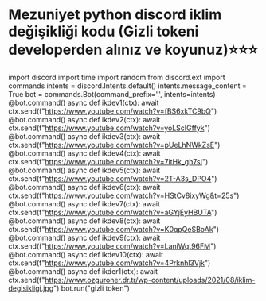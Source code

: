 # Mezuniyet python discord iklim değişikliği kodu (Gizli tokeni developerden alınız ve koyunuz)⭐⭐⭐
import discord
import time
import random
from discord.ext import commands
intents = discord.Intents.default()
intents.message_content = True
bot = commands.Bot(command_prefix='.', intents=intents)
@bot.command()
async def ikdev1(ctx):
    await ctx.send(f"https://www.youtube.com/watch?v=fBS6xkTC9bQ")
@bot.command()
async def ikdev2(ctx):
    await ctx.send(f"https://www.youtube.com/watch?v=yoLScIGffyk")
@bot.command()
async def ikdev3(ctx):
    await ctx.send(f"https://www.youtube.com/watch?v=pUeLhNWkZsE")
@bot.command()
async def ikdev4(ctx):
    await ctx.send(f"https://www.youtube.com/watch?v=7itHk_gh7sI")
@bot.command()
async def ikdev5(ctx):
    await ctx.send(f"https://www.youtube.com/watch?v=2T-A3s_DPO4")
@bot.command()
async def ikdev6(ctx):
    await ctx.send(f"https://www.youtube.com/watch?v=HStCv8ixyWg&t=25s")
@bot.command()
async def ikdev7(ctx):
    await ctx.send(f"https://www.youtube.com/watch?v=aGYjEyHBUTA")
@bot.command()
async def ikdev8(ctx):
    await ctx.send(f"https://www.youtube.com/watch?v=K0qpQeSBoAk")
@bot.command()
async def ikdev9(ctx):
    await ctx.send(f"https://www.youtube.com/watch?v=LaniWqt96FM")
@bot.command()
async def ikdev10(ctx):
    await ctx.send(f"https://www.youtube.com/watch?v=4Prknhl3Vjk")   
@bot.command()
async def ikder1(ctx):
    await ctx.send(f"https://www.ozguroner.dr.tr/wp-content/uploads/2021/08/iklim-degisikligi.jpg")
bot.run("gizli token")
